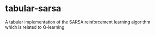 # tabular-sarsa
A tabular implementation of the SARSA reinforcement learning algorithm which is related to Q-learning
